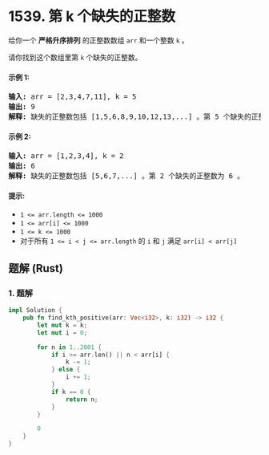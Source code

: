 # 1539. 第 k 个缺失的正整数
给你一个 **严格升序排列** 的正整数数组 `arr` 和一个整数 `k` 。

请你找到这个数组里第 `k` 个缺失的正整数。

#### 示例 1:
<pre>
<strong>输入:</strong> arr = [2,3,4,7,11], k = 5
<strong>输出:</strong> 9
<strong>解释:</strong> 缺失的正整数包括 [1,5,6,8,9,10,12,13,...] 。第 5 个缺失的正整数为 9 。
</pre>

#### 示例 2:
<pre>
<strong>输入:</strong> arr = [1,2,3,4], k = 2
<strong>输出:</strong> 6
<strong>解释:</strong> 缺失的正整数包括 [5,6,7,...] 。第 2 个缺失的正整数为 6 。
</pre>

#### 提示:
* `1 <= arr.length <= 1000`
* `1 <= arr[i] <= 1000`
* `1 <= k <= 1000`
* 对于所有 `1 <= i < j <= arr.length` 的 `i` 和 `j` 满足 `arr[i] < arr[j]`

## 题解 (Rust)

### 1. 题解
```Rust
impl Solution {
    pub fn find_kth_positive(arr: Vec<i32>, k: i32) -> i32 {
        let mut k = k;
        let mut i = 0;

        for n in 1..2001 {
            if i >= arr.len() || n < arr[i] {
                k -= 1;
            } else {
                i += 1;
            }
            if k == 0 {
                return n;
            }
        }

        0
    }
}
```
